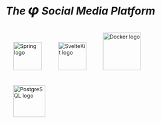 # *The <span style="font-size:1.3em">**&phi;**</span> Social Media Platform*
<span>
<img src="https://seeklogo.com/images/S/spring-logo-9A2BC78AAF-seeklogo.com.png" alt="Spring logo" style="margin: 20px" width=75>
<img src="https://seeklogo.com/images/S/svelte-logo-E3497608CB-seeklogo.com.png" alt="SvelteKit logo" style="margin: 20px" width=75>
<img src="https://seeklogo.com/images/D/docker-logo-E3A71BA745-seeklogo.com.png" alt="Docker logo" style="margin: 20px" width=100>
<img src="https://seeklogo.com/images/P/postgresql-logo-5309879B58-seeklogo.com.png" alt="PostgreSQL logo" style="margin: 20px" width=85>
</span>